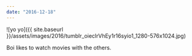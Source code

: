 ```yaml
---
date: "2016-12-18"
---
```


![yo yo]({{ site.baseurl }}/assets/images/2016/tumblr_oieclrVhEy1r16syio1_1280-576x1024.jpg)

Boi likes to watch movies with the others.

